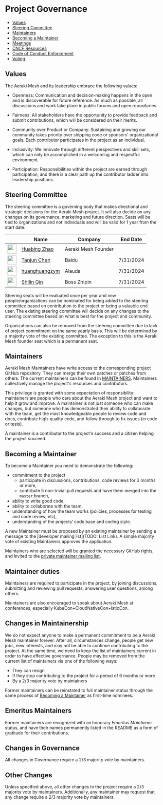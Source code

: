 # Project Governance

- [Values](#values)
- [Steering Committee](#steering-committee)
- [Maintainers](#maintainers)
- [Becoming a Maintainer](#becoming-a-maintainer)
- [Meetings](#meetings)
- [CNCF Resources](#cncf-resources)
- [Code of Conduct Enforcement](#code-of-conduct)
- [Voting](#voting)

## Values

The Aeraki Mesh and its leadership embrace the following values:

* Openness: Communication and decision-making happens in the open and is discoverable for future
  reference. As much as possible, all discussions and work take place in public
  forums and open repositories.

* Fairness: All stakeholders have the opportunity to provide feedback and submit
  contributions, which will be considered on their merits.

* Community over Product or Company: Sustaining and growing our community takes
  priority over shipping code or sponsors' organizational goals.  Each
  contributor participates in the project as an individual.

* Inclusivity: We innovate through different perspectives and skill sets, which
  can only be accomplished in a welcoming and respectful environment.

* Participation: Responsibilities within the project are earned through
  participation, and there is a clear path up the contributor ladder into leadership
  positions.

## Steering Committee

The steering committee is a governing body that makes directional and strategic decisions for 
the Aeraki Mesh project. It will also decide on any changes on its governance, marketing and 
future direction. Seats will be tied to organizations and not individuals and will be valid for 
1 year from the start date.

&nbsp; | Name                                                   | Company | End Date
-------|--------------------------------------------------------|---------|---------
<img width="30px" src="https://avatars.githubusercontent.com/u/1321762"> | [Huabing Zhao](https://github.com/zhaohuabing) | Aeraki Mesh Founder
<img width="30px" src="https://avatars.githubusercontent.com/u/19339970">  | [Tanjun Chen](https://github.com/tanjunchen)  | Baidu | 7/31/2024
<img width="30px" src="https://avatars.githubusercontent.com/u/15240576">  | [huanghuangzym](https://github.com/huanghuangzym)  | Alauda | 7/31/2024
<img width="30px" src="https://avatars.githubusercontent.com/u/28644213">  | [Shilin Qin](https://github.com/Sad-polar-bear) | Boss Zhipin | 7/31/2024

Steering seats will be evaluated once per year and new people/organizations can be nominated
for being added to the steering committee based on contribution to the project or being a
valuable end user. The existing steering committee will decide on any changes to the steering 
committee based on what is best for the project and community.

Organizations can also be removed from the steering committee due to lack of project commitment
on the same yearly basis. This will be determined by a majority vote of the existing committee.
The exception to this is the Aeraki Mesh founder seat which is a permanent seat.

## Maintainers

Aeraki Mesh Maintainers have write access to the corresponding project GitHub repository.
They can merge their own patches or patches from others. The current maintainers
can be found in [MAINTAINERS](./MAINTAINERS.md).  Maintainers collectively manage the project's
resources and contributors.

This privilege is granted with some expectation of responsibility: maintainers
are people who care about the Aeraki Mesh project and want to help it grow and
improve. A maintainer is not just someone who can make changes, but someone who
has demonstrated their ability to collaborate with the team, get the most
knowledgeable people to review code and docs, contribute high-quality code, and
follow through to fix issues (in code or tests).

A maintainer is a contributor to the project's success and a citizen helping
the project succeed.

## Becoming a Maintainer

To become a Maintainer you need to demonstrate the following:

  * commitment to the project
    * participate in discussions, contributions, code reviews for 3 months or more,
    * contribute 5 non-trivial pull requests and have them merged into the `master` branch,
  * ability to write good code,
  * ability to collaborate with the team,
  * understanding of how the team works (policies, processes for testing and code review, etc),
  * understanding of the projects' code base and coding style.


A new Maintainer must be proposed by an existing maintainer by sending a message to the
[developer mailing list](TODO: List Link). A simple majority vote of existing Maintainers
approves the application.

Maintainers who are selected will be granted the necessary GitHub rights,
and invited to the [private maintainer mailing list](TODO).

## Maintainer duties

Maintainers are required to participate in the project, by joining discussions, submitting and reviewing pull requests, answering user questions, among others.

Maintainers are also encouraged to speak about Aeraki Mesh at conferences, especially KubeCon+CloudNativeCon+IstioCon.

## Changes in Maintainership

We do not expect anyone to make a permanent commitment to be a Aeraki Mesh maintainer forever. After all, circumstances change,
people get new jobs, new interests, and may not be able to continue contributing to the project. At the same time, we need
to keep the list of maintainers current in order to have effective governance. People may be removed from the current list
of maintainers via one of the following ways:
  * They can resign
  * If they stop contributing to the project for a period of 6 months or more
  * By a 2/3 majority vote by maintainers

Former maintainers can be reinstated to full maintainer status through the same process of
[Becoming a Maintainer](#becoming-a-maintainer) as first-time nominees.

## Emeritus Maintainers

Former maintainers are recognized with an honorary _Emeritus Maintainer_ status, and have their names permanently
listed in the README as a form of gratitude for their contributions.

## Changes in Governance

All changes in Governance require a 2/3 majority vote by maintainers.

## Other Changes

Unless specified above, all other changes to the project require a 2/3 majority vote by maintainers.
Additionally, any maintainer may request that any change require a 2/3 majority vote by maintainers.
